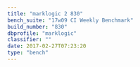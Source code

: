```yaml
---
title: "marklogic 2 830"
bench_suite: "17w09 CI Weekly Benchmark"
build_number: "830"
dbprofile: "marklogic"
classifier: ""
date: 2017-02-27T07:23:20
type: "bench"
---
```

